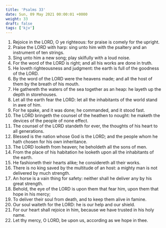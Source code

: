 ```yaml
---
title: 'Psalms 33'
date: Sun, 09 May 2021 00:00:01 +0000
weight: 33
draft: false
tags: ['kjv'] 
---
```


1. Rejoice in the LORD, O ye righteous: for praise is comely for the upright.
2. Praise the LORD with harp: sing unto him with the psaltery and an instrument of ten strings.
3. Sing unto him a new song; play skilfully with a loud noise.
4. For the word of the LORD is right; and all his works are done in truth.
5. He loveth righteousness and judgment: the earth is full of the goodness of the LORD.
6. By the word of the LORD were the heavens made; and all the host of them by the breath of his mouth.
7. He gathereth the waters of the sea together as an heap: he layeth up the depth in storehouses.
8. Let all the earth fear the LORD: let all the inhabitants of the world stand in awe of him.
9. For he spake, and it was done; he commanded, and it stood fast.
10. The LORD bringeth the counsel of the heathen to nought: he maketh the devices of the people of none effect.
11. The counsel of the LORD standeth for ever, the thoughts of his heart to all generations.
12. Blessed is the nation whose God is the LORD; and the people whom he hath chosen for his own inheritance.
13. The LORD looketh from heaven; he beholdeth all the sons of men.
14. From the place of his habitation he looketh upon all the inhabitants of the earth.
15. He fashioneth their hearts alike; he considereth all their works.
16. There is no king saved by the multitude of an host: a mighty man is not delivered by much strength.
17. An horse is a vain thing for safety: neither shall he deliver any by his great strength.
18. Behold, the eye of the LORD is upon them that fear him, upon them that hope in his mercy;
19. To deliver their soul from death, and to keep them alive in famine.
20. Our soul waiteth for the LORD: he is our help and our shield.
21. For our heart shall rejoice in him, because we have trusted in his holy name.
22. Let thy mercy, O LORD, be upon us, according as we hope in thee.
